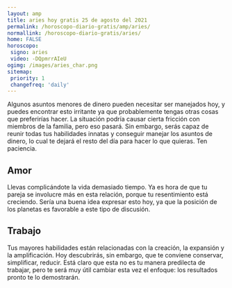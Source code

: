 ```yaml
---
layout: amp
title: aries hoy gratis 25 de agosto del 2021 
permalink: /horoscopo-diario-gratis/amp/aries/
normallink: /horoscopo-diario-gratis/aries/
home: FALSE
horoscopo:
 signo: aries
 video: -DQpmrrAIeU
ogimg: /images/aries_char.png
sitemap:
 priority: 1
 changefreq: 'daily'
---
```



Algunos asuntos menores de dinero pueden necesitar ser manejados hoy, y puedes encontrar esto irritante ya que probablemente tengas otras cosas que preferirías hacer. La situación podría causar cierta fricción con miembros de la familia, pero eso pasará. Sin embargo, serás capaz de reunir todas tus habilidades innatas y conseguir manejar los asuntos de dinero, lo cual te dejará el resto del día para hacer lo que quieras. Ten paciencia.

## Amor

Llevas complicándote la vida demasiado tiempo. Ya es hora de que tu pareja se involucre más en esta relación, porque tu resentimiento está creciendo. Sería una buena idea expresar esto hoy, ya que la posición de los planetas es favorable a este tipo de discusión.

## Trabajo

Tus mayores habilidades están relacionadas con la creación, la expansión y la amplificación. Hoy descubrirás, sin embargo, que te conviene conservar, simplificar, reducir. Está claro que esta no es tu manera predilecta de trabajar, pero te será muy útil cambiar esta vez el enfoque: los resultados pronto te lo demostrarán.